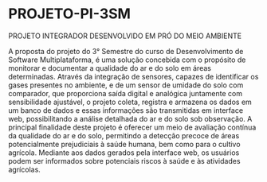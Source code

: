 # PROJETO-PI-3SM
PROJETO INTEGRADOR DESENVOLVIDO EM PRÓ DO MEIO AMBIENTE

A proposta do projeto do 3° Semestre do curso de Desenvolvimento de Software Multiplataforma, é uma solução concebida com o propósito de monitorar e documentar a qualidade do ar e do solo em áreas determinadas. Através da integração de sensores, capazes de identificar os gases presentes no ambiente, e de um sensor de umidade do solo com comparador, que proporciona saída digital e analógica juntamente com sensibilidade ajustável, o projeto coleta, registra e armazena os dados em um banco de dados e essas informações são transmitidas em interface web, possibilitando a análise detalhada do ar e do solo sob observação.
A principal finalidade deste projeto é oferecer um meio de avaliação contínua da qualidade do ar e do solo, permitindo a detecção precoce de áreas potencialmente prejudiciais à saúde humana, bem como para o cultivo agrícola.
Mediante aos dados gerados pela interface web, os usuários podem ser informados sobre potenciais riscos à saúde e às atividades agrícolas.
